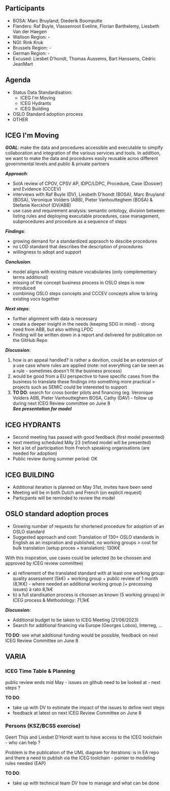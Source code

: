 ## Participants
-  BOSA:  Marc Bruyland; Diederik Boomputte
-  Flanders: Raf Buyle, Vlassenroot Eveline, Florian Barthelemy, Liesbeth Van der Haegen
-  Walloon Region: -
-  NGI: Rink Kruk
-  Brussels Region: -
-  German Region: -
-  Excused: Liesbet D'hondt, Thomas Aussems, Bart Hanssens, Cédric JeanMart
	

## Agenda
-  Status Data Standardisation:
    - ICEG I'm Moving
    - ICEG Hydrants
    - ICEG Building
-  OSLO Standard adoption process
-  OTHER


## ICEG I'm Moving
  ***GOAL***: make the data and procedures accessible and executable to simplfy collaboration and integration of the various services and tools. In addition, we want to make the data and procedures easily reusable acros different governmental levels and public & private partners
  
***Approach***: 
- SotA review of CPOV, CPSV AP, IDPC/LDPC, Procedure, Case (Dossier) and Evidence (CCCEV) 
- interviews with Raf Buyle (DV), Liesbeth D'hondt (BOSA), Marc Bruyland (BOSA), Veronique Volders (ABB), Pieter Vanhoutteghem (BOSA) & Stefanie Kerckhof (DV/ABB)
- use case and requirement analysis: semantic ontology, division between listing rules and deploying executable procedures, case management, subprocedures and procedure as a sequence of steps
    
***Findings***: 
- growing demand for a standardized appraoch to descibe procedures
- no LOD standard that describes the description of procedures
- willingness to adopt and support

***Conclusion***:
- model aligns with existing mature vocabularies (only complementary terms additional)
- missing of the concept business process in OSLO steps is now introduced
- combining OSLO steps concepts and CCCEV concepts allow to bring existing vocs together

***Next steps***: 
- further alignment with data is necessary
- create a deeper insight in the needs (keeping SDG in mind) - strong need from ABB, but also withing LPDC
- Finding will be written down in a report and delivered for publication on the GitHub Repo

***Discussion***:
1. how is an appeal handled? is rather a devition, could be an extension of a use case where rules are applied (note: not everything can be seen as a rule - sometimes doesn't fit the business process)
2. would be good from a EU perspective to have specific cases from the business to translate these findings into something more practical > projects such as SEMIC could be interested to support
3. **TO DO**: search for cross border pilots and financing (eg. Veronique Volders ABB, Pieter Vanhoutteghem BOSA, Cathy (DAV) - follow up during next ICEG Review committee on June 8    
***See presentation for model***


## ICEG HYDRANTS
- Second meeting has passed with good feedback (first model presented)
- next meeting scheduled MAy 23 (refined model will be presented)
- Not a lot of participation from French speaking organisations (are needed for adoption)
- Public review during summer period: OK 


## ICEG BUILDING
- Additional iteration is planned on May 31st, invites have been send
- Meeting will be in both Dutch and French (on explicit request)
- Particpants will be reminded to review the model


## OSLO standard adoption proces
- Growing number of requests for shortened procedure for adoption of an OSLO standard
- Suggested approach and cost:
Translation of 130+ OSLO standards in English as an inspiration and published, no working groups > cost for bulk translation (setup proces + translation): 130K€

With this inspiration, use cases could be selected (to be choosen and approved by ICEG review committee)
- a) refinement of the translated standard with at least one working group: quality assessment (5k€) + working group + public review of 1 month (8,1K€) - where needed an additional working group (+ precessing issues) à rato 8,1k€
- b) a full standisation process is choosen as known (5 working groups) in ICEG process & Methodology: 71,1k€

***Discussion:***
- Additional budget to be taken to ICEG Meeting (21/06/2023)  
- Search for additional financing via Europe (Georges Lobos), Interreg, ...

**TO DO**: see what additional funding would be possible, feedback on next ICEG Review Committee on June 8


## VARIA
### ICEG Time Table & Planning 
public review ends mid May - issues on github need to be looked at - next steps ?

**TO DO**: 
- take up with DV to estimate the impact of the issues to define next steps 
- feedback at latest on next ICEG Review Committee on June 8

### Persons (KSZ/BCSS exercise) 
Geert Thijs and Liesbet D'Hondt want to have access to the ICEG toolchain - who can help ?

Problem is the publication of the UML diagram for iterations: is in EA repo and there a need to publish via the ICEG toolchain - pointer to modeling rules needed (EAP)

**TO DO**: 
- take up with technical team DV how to manage and what can be done

